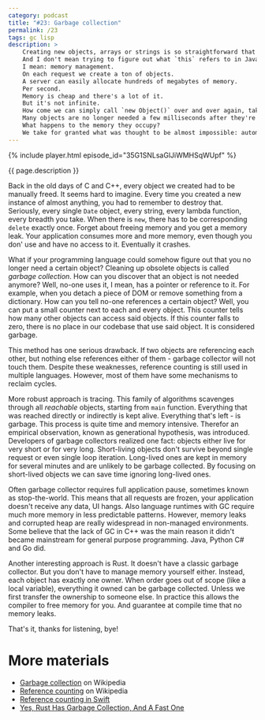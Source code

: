 ```yaml
---
category: podcast
title: "#23: Garbage collection"
permalink: /23
tags: gc lisp
description: >
    Creating new objects, arrays or strings is so straightforward that we often forget what happens underneath.
    And I don't mean trying to figure out what `this` refers to in JavaScript objects.
    I mean: memory management.
    On each request we create a ton of objects.
    A server can easily allocate hundreds of megabytes of memory.
    Per second.
    Memory is cheap and there's a lot of it.
    But it's not infinite.
    How come we can simply call `new Object()` over and over again, taking more and more memory from our computer?
    Many objects are no longer needed a few milliseconds after they're created.
    What happens to the memory they occupy?
    We take for granted what was thought to be almost impossible: automatic memory management.
---
```


{% include player.html episode_id="35G1SNLsaGlJiWMHSqWUpf" %}

{{ page.description }}



Back in the old days of C and C++, every object we created had to be manually freed.
It seems hard to imagine.
Every time you created a new instance of almost anything, you had to remember to destroy that.
Seriously, every single `Date` object, every string, every lambda function, every breadth you take.
When there is `new`, there has to be corresponding `delete` exactly once.
Forget about freeing memory and you get a memory leak.
Your application consumes more and more memory, even though you don' use and have no access to it.
Eventually it crashes.

What if your programming language could somehow figure out that you no longer need a certain object?
Cleaning up obsolete objects is called _garbage collection_.
How can you discover that an object is not needed anymore?
Well, no-one uses it, I mean, has a pointer or reference to it.
For example, when you detach a piece of DOM or remove something from a dictionary.
How can you tell no-one references a certain object?
Well, you can put a small counter next to each and every object.
This counter tells how many other objects can access said objects.
If this counter falls to zero, there is no place in our codebase that use said object.
It is considered garbage.

This method has one serious drawback.
If two objects are referencing each other, but nothing else references either of them - garbage collector will not touch them.
Despite these weaknesses, reference counting is still used in multiple languages.
However, most of them have some mechanisms to reclaim cycles.

More robust approach is tracing.
This family of algorithms scavenges through all _reachable_ objects, starting from `main` function.
Everything that was reached directly or indirectly is kept alive.
Everything that's left - is garbage.
This process is quite time and memory intensive.
Therefor an empirical observation, known as generational hypothesis, was introduced.
Developers of garbage collectors realized one fact: objects either live for very short or for very long.
Short-living objects don't survive beyond single request or even single loop iteration.
Long-lived ones are kept in memory for several minutes and are unlikely to be garbage collected.
By focusing on short-lived objects we can save time ignoring long-lived ones.

Often garbage collector requires full application pause, sometimes known as stop-the-world.
This means that all requests are frozen, your application doesn't receive any data, UI hangs.
Also language runtimes with GC require much more memory in less predictable patterns.
However, memory leaks and corrupted heap are really widespread in non-managed environments.
Some believe that the lack of GC in C++ was the main reason it didn't became mainstream for general purpose programming.
Java, Python C# and Go did.

Another interesting approach is Rust.
It doesn't have a classic garbage collector.
But you don't have to manage memory yourself either.
Instead, each object has exactly one owner.
When order goes out of scope (like a local variable), everything it owned can be garbage collected.
Unless we first transfer the ownership to someone else.
In practice this allows the compiler to free memory for you.
And guarantee at compile time that no memory leaks.

That's it, thanks for listening, bye!




# More materials

* [Garbage collection](https://en.wikipedia.org/wiki/Garbage_collection_(computer_science)) on Wikipedia
* [Reference counting](https://en.wikipedia.org/wiki/Reference_counting) on Wikipedia
* [Reference counting in Swift](https://docs.swift.org/swift-book/LanguageGuide/AutomaticReferenceCounting.html#//apple_ref/doc/uid/TP40014097-CH20-XID_54)
* [Yes, Rust Has Garbage Collection, And A Fast One](https://blog.akquinet.de/2020/10/09/yes-rust-has-garbage-collection-and-a-fast-one/)


